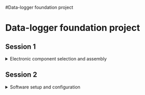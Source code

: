 #Data-logger foundation project

# Data-logger foundation project

## Session 1


<details>
  <Summary>Electronic component selection and assembly</Summary>
  
_What bits, why, and what are the strengths and limitations_

>Parts List:

|Part | Cost | Description | Datasheet |
|-----|------|-------------|-----------|
| Micro controller | 2.96NZD | [ESP32-C3 SuperMini WIFI/Bluetooth Development Board](https://www.aliexpress.com/item/1005005877531694.html) | Datasheet |
| Temp/Humidty/Pressure Sensor | 3.27NZD | [BME280 3.3V](https://www.aliexpress.com/item/1005006098059302.html) | Datasheet |
| Real Time Clock module | 1.64NZD | [DS3231 I2C](https://www.aliexpress.com/item/32822420722.html) | Datasheet |
| TF Card module | 0.69NZD | [TF Card Memory Shield Module SPI](https://www.aliexpress.com/item/32346771288.html) | Datasheet |
| TF memory card | 3.00NZD | [Off-brand 16GB TF/micro SD Card](https://www.aliexpress.com/item/1005001617961938.html?algo_exp_id=3e8b6944-24e4-4192-9359-7344f5438bc5-4&utparam-url=scene%3Asearch%7Cquery_from%3A) | Datasheet |
| Prototyping PCB | 2.10NZ | [DKS-SOLDERBREAD-02](https://www.digikey.co.nz/en/products/detail/digikey/DKS-SOLDERBREAD-02/15970925) | Datasheet |
| Battery holder | 0.37NZD | [Single 18650](https://www.aliexpress.com/item/32580480645.html) | Datasheet |
| Battery 18650 | 12.49NZD | [Molicel M35A 18650 3500mAh 10A](https://cell-supply.co.nz/product/molicel-m35a-18650-3500mah-10a-battery/) | Datasheet |
| Charging Board | 0.51NZD | [TP4056](https://www.aliexpress.com/item/32467578996.html) | [Datasheet] |
| LDO Regulator | 0.76NZD | [MCP1700-3302E](https://www.digikey.co.nz/en/products/detail/microchip-technology/MCP1700-3302E-TO/652680?s=N4IgTCBcDaILIGEAKBGA7ABgwWgMy4zAFEQBdAXyA) | [Datasheet]((https://ww1.microchip.com/downloads/en/DeviceDoc/MCP1700-Data-Sheet-20001826F.pdf)) |
| 100uF Electrolytic Capacitor | 0.13NZD | [CAP ALUM 100UF 20% 10V RADIAL TH](https://www.digikey.com/en/products/detail/chinsan-elite/PF1A101MP20511F3U/16497042?s=N4IgTCBcDaICwEYCcCC0AFAYgggggDAgLLpj4CsCCmAzAKoDCAKqgHIAiIAugL5A) | Datasheet |
| 100nF Ceramic Capacitor | 0.09NZD | [CAP CER 0.1UF 50V X7R RADIAL](https://www.digikey.com/en/products/detail/kemet/C320C104M5R5TA/3726028?s=N4IgTCBcDaIMwE4EFoEHY0DZkDkAiIAugL5A) | Datasheet |
| 27K Ohm resistor | 0.04NZD | [RES 27K OHM 5% 1/4W AXIAL](https://www.digikey.com/en/products/detail/stackpole-electronics-inc/CFM14JT27K0/1742158?s=N4IgTCBcDaIMpgOwGkCKBhAKgWgHIBEQBdAXyA) | Datasheet |
| 100K Ohm resistor | 0.03NZD | [RES 100K OHM 5% 1/8W AXIAL](https://www.digikey.com/en/products/detail/stackpole-electronics-inc/CF18JT100K/1741564?s=N4IgTCBcDaIMIDECMAOAUgFSQBmwaTgwFoA5AERAF0BfIA) | Datasheet |


![Breadboard overview](https://github.com/user-attachments/assets/5d93920e-aa86-407c-98df-cfda81e5d644)
</Details>

## Session 2


<details>
  <Summary>Software setup and configuration</Summary>  
_Setting up our boards to read sensors, format and save data, and communication and user interface design._

Minimum working example to set up over-the-air software uploads and blink and LED from a web interface
  
```
#include <WiFi.h>
#include <ESPmDNS.h>
#include <WiFiUdp.h>
#include <ArduinoOTA.h>
#include <WebServer.h>

const char* ssid = "WIFI NETWORK NAME"; ## Wifi name
const char* password = "PASSWORD"; ## Wifi password

IPAddress local_ip(192,168,1,222);
IPAddress gateway(192,168,1,254);
IPAddress subnet(255,255,255,0);

WebServer server(80);

//variabls for blinking an LED with Millis

const int led = 4; // ESP32 Pin to which onboard LED is connected
// unsigned long previousMillis = 0;  // will store last time LED was updated
// const long interval = 1000;  // interval at which to blink (milliseconds)
bool ledState = LOW;  // ledState used to set the LED


void setup() {

  pinMode(led, OUTPUT);  
  Serial.begin(115200);
  Serial.println("Booting");

  WiFi.mode(WIFI_STA);
  WiFi.begin(ssid, password);
    while (WiFi.waitForConnectResult() != WL_CONNECTED) {
      Serial.println("Connection Failed! Rebooting...");
      delay(5000);
      ESP.restart();
    }

  ArduinoOTA.setPort(3232); // Port defaults to 3232
  ArduinoOTA.setHostname("creature_log");// Hostname defaults to esp3232-[MAC] ## Need to set a unique hostname for your device!
  ArduinoOTA.setPassword("admin"); // No authentication by default
  
  // MD5(admin) = 21232f297a57a5a743894a0e4a801fc3  // Password can be set with it's md5 value as well
  // ArduinoOTA.setPasswordHash("21232f297a57a5a743894a0e4a801fc3");
  ArduinoOTA
    .onStart([]() {
      String type;
      if (ArduinoOTA.getCommand() == U_FLASH)
        type = "sketch";
      else // U_SPIFFS
        type = "filesystem";
      // NOTE: if updating SPIFFS this would be the place to unmount SPIFFS using SPIFFS.end()
      Serial.println("Start updating " + type);
    })
    .onEnd([]() {
      Serial.println("\nEnd");
    })
    .onProgress([](unsigned int progress, unsigned int total) {
      Serial.printf("Progress: %u%%\r", (progress / (total / 100)));
    })
    .onError([](ota_error_t error) {
      Serial.printf("Error[%u]: ", error);
      if (error == OTA_AUTH_ERROR) Serial.println("Auth Failed");
      else if (error == OTA_BEGIN_ERROR) Serial.println("Begin Failed");
      else if (error == OTA_CONNECT_ERROR) Serial.println("Connect Failed");
      else if (error == OTA_RECEIVE_ERROR) Serial.println("Receive Failed");
      else if (error == OTA_END_ERROR) Serial.println("End Failed");
    });

  ArduinoOTA.begin();

  Serial.println("Ready");
  Serial.print("IP address: ");
  Serial.println(WiFi.localIP());

// The first line of the code snippet below, for example, 
// indicates that when a server receives an HTTP request on the root (/) path, 
// it will call the handle_OnConnect() function. 
// It is important to note that the URL specified is a relative path.
// Similarly, we must specify two more URLs to handle the two states of the led.
// if the client requests a URL that isn’t specified with server.on() . 
// It should give a 404 error (Page Not Found) as a response. To accomplish this, 
// we use the server.onNotFound() method.
server.on("/", handle_OnConnect);
server.on("/ledOn", handle_ledOn);
server.on("/ledOff", handle_ledOff);
server.onNotFound(handle_NotFound);

//Now, to start the server, we call the server object’s begin() method.
server.begin();
Serial.println("HTTP server started");

}

void loop() {

  ArduinoOTA.handle();  

  // Actual incoming HTTP requests are handled in the loop function. 
  // For this, we use the server object’s handleClient() method. 
  // We also change the state of LEDs based on the request.
  // Now we must write the handle_OnConnect() function, which we previously attached to the root (/) URL with server.on. 
  // We begin this function by setting the status of both LEDs to LOW (initial state of LEDs) and printing it on the serial monitor.
  // We use the send method to respond to an HTTP request. 
  server.handleClient();
  if(ledState)
  {digitalWrite(led, HIGH);}
  else
  {digitalWrite(led, LOW);}

}

  // Although the method can be called with a number of different arguments, the simplest form requires the HTTP response code, 
  // the content type, and the content.
  // The first parameter we pass to the send method is the code 200 (one of the HTTP status codes), 
  // which corresponds to the OK response. Then we specify the content type as “text/html,” 
  // and finally we pass the SendHTML() custom function, which generates a dynamic HTML page with the LED status.
  void handle_OnConnect() {
  ledState = LOW;
  Serial.println("GPIO4 Status: OFF");
  server.send(200, "text/html", SendHTML(ledState)); 
  }

  // Similarly, we write three more functions to handle LED ON/OFF requests and the 404 Error page.
  void handle_ledOn() {
  ledState = HIGH;
  Serial.println("GPIO4 Status: ON");
  server.send(200, "text/html", SendHTML(true)); 
  }
  void handle_ledOff() {
  ledState = LOW;
  Serial.println("GPIO4 Status: OFF");
  server.send(200, "text/html", SendHTML(false)); 
  }
  void handle_NotFound(){
  server.send(404, "text/plain", "Not found");
  }

  // ! -- Displaying the HTML Web Page -- !
  // Whenever the ESP32 web server receives a request from a web client, the sendHTML() function generates a web page. 
  // It simply concatenates HTML code into a long string and returns to the server.send()
  // The function uses the status of the LEDs as a parameter to generate HTML content dynamically.
  // The first text you should always send is the <!DOCTYPE> declaration, which indicates that we’re sending HTML code.
  String SendHTML(uint8_t ledStat){

  String ptr = "<!DOCTYPE html> <html>\n";

  ptr +="<head><meta name=\"viewport\" content=\"width=device-width, initial-scale=1.0, user-scalable=no\">\n";
  ptr +="<title>LED Control</title>\n";
  ptr +="<style>html { font-family: Helvetica; display: inline-block; margin: 0px auto; text-align: center;}\n";
  ptr +="body{margin-top: 50px;} h1 {color: #444444;margin: 50px auto 30px;} h3 {color: #444444;margin-bottom: 50px;}\n";
  ptr +="p {font-size: 14px;color: #888;margin-bottom: 10px;}\n";
  ptr +=".button {display: block;width: 80px;background-color: #3498db;border: none;color: white;padding: 13px 30px;text-decoration: none;font-size: 25px;margin: 0px auto 35px;cursor: pointer;border-radius: 4px;}\n";
  ptr +=".button-on {background-color: #3498db;}\n";
  ptr +=".button-on:active {background-color: #2980b9;}\n";
  ptr +=".button-off {background-color: #34495e;}\n";
  ptr +=".button-off:active {background-color: #2c3e50;}\n";
  ptr +="p {font-size: 14px;color: #888;margin-bottom: 10px;}\n";
  ptr +="</style>\n";
  ptr +="</head>\n";
  ptr +="<body>\n";

  ptr +="<h1>ESP32 Web Server</h1>\n";
    ptr +="<h3>Using Access Point(AP) Mode</h3>\n";
  if(ledStat)
   {ptr +="<p>LED Status: ON</p><a class=\"button button-off\" href=\"/ledOff\">OFF</a>\n";}
  else
   {ptr +="<p>LED Status: OFF</p><a class=\"button button-on\" href=\"/ledOn\">ON</a>\n";}

  ptr +="</body>\n";
  ptr +="</html>\n";
  return ptr;
  }
  ```



